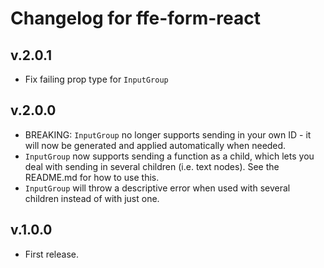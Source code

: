 # Changelog for ffe-form-react

## v.2.0.1
* Fix failing prop type for `InputGroup`

## v.2.0.0
* BREAKING: `InputGroup` no longer supports sending in your own ID - it will now be generated
and applied automatically when needed.
* `InputGroup` now supports sending a function as a child, which lets you deal with sending in
several children (i.e. text nodes). See the README.md for how to use this.
* `InputGroup` will throw a descriptive error when used with several children instead of
with just one.


## v.1.0.0
* First release.
